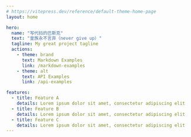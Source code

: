 ```yaml
---
# https://vitepress.dev/reference/default-theme-home-page
layout: home

hero:
  name: "写代码的巴斯克"  
  text: "皇族永不言弃（never give up）"
  tagline: My great project tagline
  actions:
    - theme: brand
      text: Markdown Examples
      link: /markdown-examples
    - theme: alt
      text: API Examples
      link: /api-examples

features:
  - title: Feature A
    details: Lorem ipsum dolor sit amet, consectetur adipiscing elit
  - title: Feature B
    details: Lorem ipsum dolor sit amet, consectetur adipiscing elit
  - title: Feature C
    details: Lorem ipsum dolor sit amet, consectetur adipiscing elit
---
```


